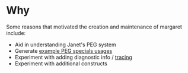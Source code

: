 # Why

Some reasons that motivated the creation and maintenance of margaret
include:

* Aid in understanding Janet's PEG system
* Generate [example PEG specials usages](../examples)
* Experiment with adding diagnostic info / [tracing](tracing.md)
* Experiment with additional constructs
